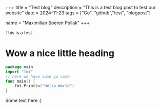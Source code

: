 +++
title = "Test blog"
description = "This is a test blog post to test our website"
date = 2024-11-23
tags = ["Go", "github","test", "blogpost"]

name = "Maximilian Soeren Pollak"
+++

This is a test 


# Wow a nice little heading 

```go
package main 
import "fmt"
// here we have some go code
func main() {
    fmt.Println("Hello World")
}
```
 

Some text here :) 
